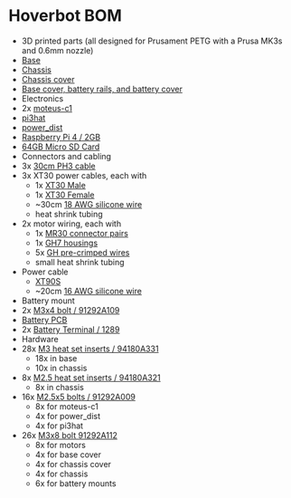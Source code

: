 # Hoverbot BOM

* 3D printed parts (all designed for Prusament PETG with a Prusa MK3s and 0.6mm nozzle)
 * [Base](hw/hoverbot_base.3mf)
 * [Chassis](hw/hoverbot_chassis.3mf)
 * [Chassis cover](hw/hoverbot_chassis_cover.3mf)
 * [Base cover, battery rails, and battery cover](hw/hoverbot_rails_base_cover.3mf)
* Electronics
 * 2x [moteus-c1](https://mbjots.com/products/moteus-c1)
 * [pi3hat](https://mjbots.com/products/mjbots-pi3hat-r4-5)
 * [power_dist](https://mjbots.com/products/mjbots-power-dist-r4-5b)
 * [Raspberry Pi 4 / 2GB](https://www.raspberrypi.com/products/raspberry-pi-4-model-b/)
 * [64GB Micro SD Card](https://www.amazon.com/gp/product/B09X7C7LL1)
* Connectors and cabling
 * 3x [30cm PH3 cable](https://mjbots.com/products/jst-ph3-cable)
 * 3x XT30 power cables, each with
   * 1x [XT30 Male](https://mjbots.com/products/xt30u-m)
   * 1x [XT30 Female](https://mjbots.com/products/xt30u-f)
   * ~30cm [18 AWG silicone wire](https://www.amazon.com/gp/product/B01KCPL3Z8)
   * heat shrink tubing
 * 2x motor wiring, each with
   * 1x [MR30 connector pairs](https://www.amazon.com/gp/product/B0747MW9RX)
   * 1x [GH7 housings](https://mjbots.com/products/jst-gh7-housing)
   * 5x [GH pre-crimped wires](https://mjbots.com/products/jst-gh-wire)
   * small heat shrink tubing
 * Power cable
   * [XT90S](https://www.amazon.com/gp/product/B0893CGLP7)
   * ~20cm [16 AWG silicone wire](https://www.amazon.com/gp/product/B01MCRY7OT)
* Battery mount
 * 2x [M3x4 bolt / 91292A109](https://www.mcmaster.com/91292A109/)
 * [Battery PCB](hw/battery_pcb/)
 * 2x [Battery Terminal / 1289](https://www.digikey.com/en/products/detail/keystone-electronics/1289)
* Hardware
 * 28x [M3 heat set inserts / 94180A331](https://www.mcmaster.com/94180A331/)
   * 18x in base
   * 10x in chassis
 * 8x [M2.5 heat set inserts / 94180A321](https://www.mcmaster.com/94180A321/)
   * 8x in chassis
 * 16x [M2.5x5 bolts / 91292A009](https://www.mcmaster.com/91292A009/)
   * 8x for moteus-c1
   * 4x for power_dist
   * 4x for pi3hat
 * 26x [M3x8 bolt 91292A112](https://www.mcmaster.com/91292A112/)
   * 8x for motors
   * 4x for base cover
   * 4x for chassis cover
   * 4x for chassis
   * 6x for battery mounts
